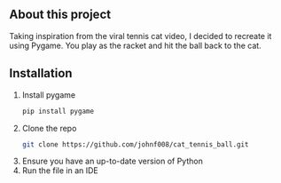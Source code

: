 ## About this project
Taking inspiration from the viral tennis cat video, I decided to recreate it using Pygame. You play as the racket and hit the ball back to the cat. 

## Installation

1. Install pygame
   ```sh
   pip install pygame
   ```
2. Clone the repo
   ```sh
   git clone https://github.com/johnf008/cat_tennis_ball.git
   ```
3. Ensure you have an up-to-date version of Python
4. Run the file in an IDE
